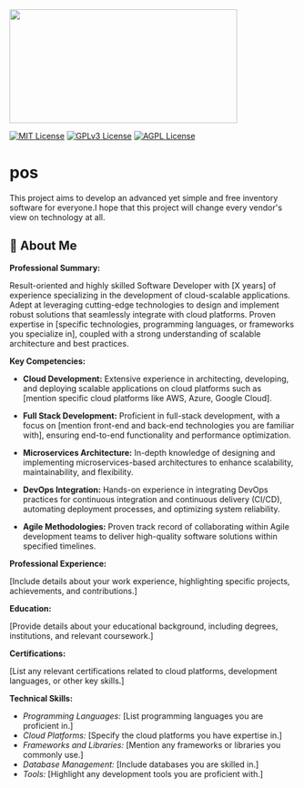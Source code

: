 <img src="https://www.alphaebarcode.com/images/Gsoft/For-GSoft-retail/POS.png" height="200" width="400" />

[![MIT License](https://img.shields.io/badge/License-MIT-green.svg)](https://choosealicense.com/licenses/mit/)
[![GPLv3 License](https://img.shields.io/badge/License-GPL%20v3-yellow.svg)](https://opensource.org/licenses/)
[![AGPL License](https://img.shields.io/badge/license-AGPL-blue.svg)](http://www.gnu.org/licenses/agpl-3.0)


# pos
 This project aims to develop an advanced yet simple and free inventory software for everyone.I hope that this project will change every vendor's view on technology at all. 


## 🚀 About Me

**Professional Summary:**

Result-oriented and highly skilled Software Developer with [X years] of experience specializing in the development of cloud-scalable applications. Adept at leveraging cutting-edge technologies to design and implement robust solutions that seamlessly integrate with cloud platforms. Proven expertise in [specific technologies, programming languages, or frameworks you specialize in], coupled with a strong understanding of scalable architecture and best practices.

**Key Competencies:**

- **Cloud Development:** Extensive experience in architecting, developing, and deploying scalable applications on cloud platforms such as [mention specific cloud platforms like AWS, Azure, Google Cloud].
  
- **Full Stack Development:** Proficient in full-stack development, with a focus on [mention front-end and back-end technologies you are familiar with], ensuring end-to-end functionality and performance optimization.

- **Microservices Architecture:** In-depth knowledge of designing and implementing microservices-based architectures to enhance scalability, maintainability, and flexibility.

- **DevOps Integration:** Hands-on experience in integrating DevOps practices for continuous integration and continuous delivery (CI/CD), automating deployment processes, and optimizing system reliability.

- **Agile Methodologies:** Proven track record of collaborating within Agile development teams to deliver high-quality software solutions within specified timelines.

**Professional Experience:**

[Include details about your work experience, highlighting specific projects, achievements, and contributions.]

**Education:**

[Provide details about your educational background, including degrees, institutions, and relevant coursework.]

**Certifications:**

[List any relevant certifications related to cloud platforms, development languages, or other key skills.]

**Technical Skills:**

- *Programming Languages:* [List programming languages you are proficient in.]
- *Cloud Platforms:* [Specify the cloud platforms you have expertise in.]
- *Frameworks and Libraries:* [Mention any frameworks or libraries you commonly use.]
- *Database Management:* [Include databases you are skilled in.]
- *Tools:* [Highlight any development tools you are proficient with.]

